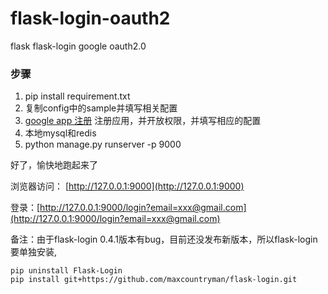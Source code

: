 # flask-login-oauth2
flask flask-login google oauth2.0


### 步骤
1. pip install requirement.txt
2. 复制config中的sample并填写相关配置
3. [google app 注册](https://code.google.com/apis/console#access) 注册应用，并开放权限，并填写相应的配置
4. 本地mysql和redis
5. python manage.py runserver -p 9000


好了，愉快地跑起来了

浏览器访问：
[http://127.0.0.1:9000](http://127.0.0.1:9000)

登录：[http://127.0.0.1:9000/login?email=xxx@gmail.com](http://127.0.0.1:9000/login?email=xxx@gmail.com)

备注：由于flask-login 0.4.1版本有bug，目前还没发布新版本，所以flask-login要单独安装,
 ```
 pip uninstall Flask-Login
 pip install git+https://github.com/maxcountryman/flask-login.git
 ```